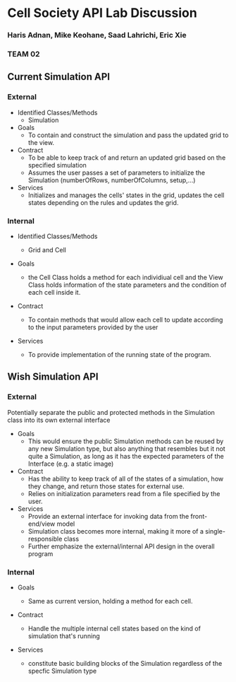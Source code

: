 # Cell Society API Lab Discussion
### Haris Adnan, Mike Keohane, Saad Lahrichi, Eric Xie
### TEAM 02


## Current Simulation API

### External

* Identified Classes/Methods
  - Simulation
* Goals
  - To contain and construct the simulation and pass the updated grid to the view.
* Contract
  - To be able to keep track of and return an updated grid based on the specified simulation
  - Assumes the user passes a set of parameters to initialize the Simulation (numberOfRows, numberOfColumns, setup,...)
* Services
  - Initializes and manages the cells' states in the grid, updates the cell states depending on the rules and updates the grid.

### Internal

* Identified Classes/Methods
  - Grid and Cell
* Goals
  - the Cell Class holds a method for each individiual cell and the View Class holds information of the state parameters and the condition of each cell inside it.

* Contract
  - To contain methods that would allow each cell to update according to the input parameters provided by the user
* Services
  - To provide implementation of the running state of the program.


## Wish Simulation API

### External

Potentially separate the public and protected methods in the Simulation class into its own external interface

* Goals
  - This would ensure the public Simulation methods can be reused by any new Simulation type, but also anything that resembles but it not quite a Simulation, as long as it has the expected parameters of the Interface (e.g. a static image)
* Contract
  - Has the ability to keep track of all of the states of a simulation, how they change, and return those states for external use.
  - Relies on initialization parameters read from a file specified by the user.
* Services
  - Provide an external interface for invoking data from the front-end/view model
  - Simulation class becomes more internal, making it more of a single-responsible class
  - Further emphasize the external/internal API design in the overall program


### Internal

* Goals
  - Same as current version, holding a method for each cell.

* Contract
  - Handle the multiple internal cell states based on the kind of simulation that's running

* Services
  - constitute basic building blocks of the Simulation regardless of the specfic Simulation type
